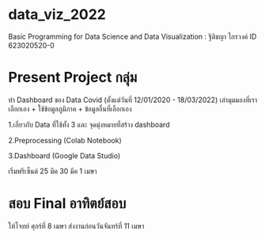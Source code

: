 # data_viz_2022
Basic Programming for Data Science and Data Visualization : ฐิติชญา ไกรวงค์ ID 623020520-0

# Present Project กลุ่ม
ทำ Dashboard ของ Data Covid (ตั้งแต่วันที่ 12/01/2020 - 18/03/2022) เล่ามุมมองที่เราเลือกเอง + ใช้ข้อมูลภูมิภาค + ข้อมูลอื่นที่เลือกเอง

1.เกี่ยวกับ Data ที่ใช้ทั้ง 3 และ จุดมุ่งหมายที่สร้าง dashboard

2.Preprocessing (Colab Notebook)

3.Dashboard (Google Data Studio)

เริ่มพรีเซ็นต์ 25 มีค 30 มีค 1 เมษา

# สอบ Final อาทิตย์สอบ
ให้โจทย์ ศุกร์ที่ 8 เมษา ส่งงานก่อนวันจันทร์ที่ 11 เมษา
